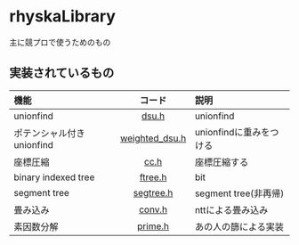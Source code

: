 # rhyskaLibrary
主に競プロで使うためのもの
## 実装されているもの
|機能|コード|説明|
|:--|:--:|:--|
|unionfind|[dsu.h](dsu.h)|unionfind|
|ポテンシャル付きunionfind|[weighted_dsu.h](weighted_dsu.h)|unionfindに重みをつける|
|座標圧縮|[cc.h](cc.h)|座標圧縮する|
|binary indexed tree|[ftree.h](ftree.h)|bit|
|segment tree|[segtree.h](segtree.h)|segment tree(非再帰)|
|畳み込み|[conv.h](conv.h)|nttによる畳み込み|
|素因数分解|[prime.h](prime.h)|あの人の篩による実装|
